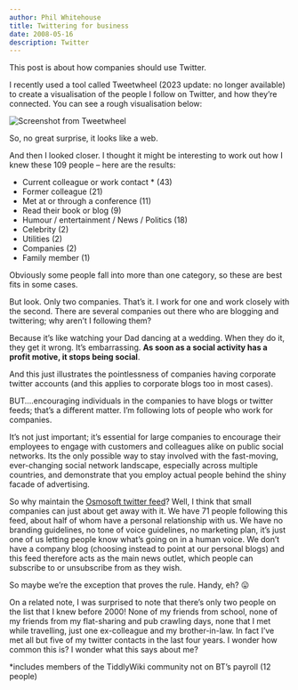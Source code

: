 ```yaml
---
author: Phil Whitehouse
title: Twittering for business
date: 2008-05-16
description: Twitter
---
```

This post is about how companies should use Twitter.

I recently used a tool called Tweetwheel (2023 update: no longer available) to create a visualisation of the people I follow on Twitter, and how they’re connected. You can see a rough visualisation below:

![Screenshot from Tweetwheel](/img/tweetwheel.jpg)

So, no great surprise, it looks like a web.

And then I looked closer. I thought it might be interesting to work out how I knew these 109 people – here are the results:

* Current colleague or work contact * (43)
* Former colleague (21)
* Met at or through a conference (11)
* Read their book or blog (9)
* Humour / entertainment / News / Politics (18)
* Celebrity (2)
* Utilities (2)
* Companies (2)
* Family member (1)

Obviously some people fall into more than one category, so these are best fits in some cases.

But look. Only two companies. That’s it. I work for one and work closely with the second. There are several companies out there who are blogging and twittering; why aren’t I following them?

Because it’s like watching your Dad dancing at a wedding. When they do it, they get it wrong. It’s embarrassing. **As soon as a social activity has a profit motive, it stops being social**.

And this just illustrates the pointlessness of companies having corporate twitter accounts (and this applies to corporate blogs too in most cases).

BUT….encouraging individuals in the companies to have blogs or twitter feeds; that’s a different matter. I’m following lots of people who work for companies.

It’s not just important; it’s essential for large companies to encourage their employees to engage with customers and colleagues alike on public social networks. Its the only possible way to stay involved with the fast-moving, ever-changing social network landscape, especially across multiple countries, and demonstrate that you employ actual people behind the shiny facade of advertising.

So why maintain the [Osmosoft twitter feed](http://www.twitter.com/osmosoft)? Well, I think that small companies can just about get away with it. We have 71 people following this feed, about half of whom have a personal relationship with us. We have no branding guidelines, no tone of voice guidelines, no marketing plan, it’s just one of us letting people know what’s going on in a human voice. We don’t have a company blog (choosing instead to point at our personal blogs) and this feed therefore acts as the main news outlet, which people can subscribe to or unsubscribe from as they wish.

So maybe we’re the exception that proves the rule. Handy, eh? 😛

On a related note, I was surprised to note that there’s only two people on the list that I knew before 2000! None of my friends from school, none of my friends from my flat-sharing and pub crawling days, none that I met while travelling, just one ex-colleague and my brother-in-law. In fact I’ve met all but five of my twitter contacts in the last four years. I wonder how common this is? I wonder what this says about me?

*includes members of the TiddlyWiki community not on BT’s payroll (12 people)
